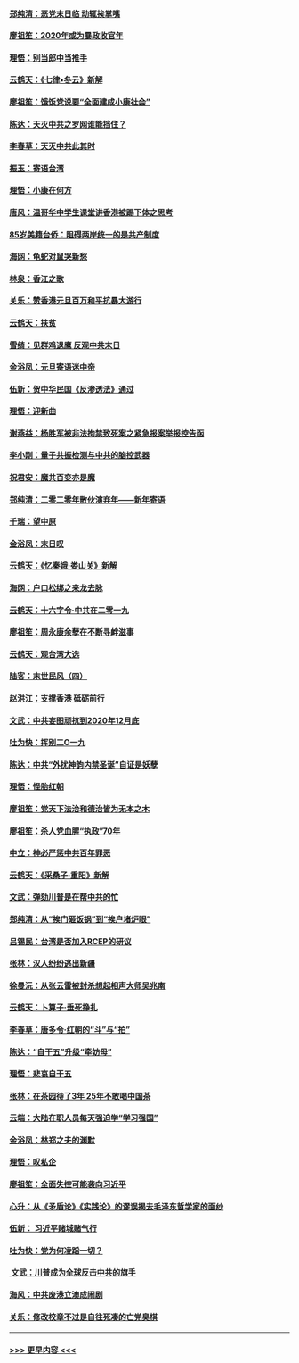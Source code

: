 #### [郑纯清：恶党末日临 动辄挨掌嘴](../pages/nsc993/n11769356.md?t=01051811) 
#### [廖祖笙：2020年或为暴政收官年](../pages/nsc993/n11768216.md?t=01051811) 
#### [理悟：别当郎中当推手](../pages/nsc993/n11768243.md?t=01051811) 
#### [云鹤天：《七律▪冬云》新解](../pages/nsc993/n11768204.md?t=01051811) 
#### [廖祖笙：饿饭党说要“全面建成小康社会”](../pages/nsc993/n11767482.md?t=01051811) 
#### [陈达：天灭中共之罗网谁能挡住？](../pages/nsc993/n11767465.md?t=01051811) 
#### [李春草：天灭中共此其时](../pages/nsc993/n11767452.md?t=01051811) 
#### [振玉：寄语台湾](../pages/nsc993/n11767432.md?t=01051811) 
#### [理悟：小康在何方](../pages/nsc993/n11767394.md?t=01051811) 
#### [唐风：温哥华中学生课堂讲香港被踢下体之思考](../pages/nsc993/n11766848.md?t=01051811) 
#### [85岁美籍台侨：阻碍两岸统一的是共产制度](../pages/nsc993/n11765043.md?t=01051811) 
#### [海网：龟蛇对鼠哭新愁](../pages/nsc993/n11764895.md?t=01051811) 
#### [林泉：香江之歌](../pages/nsc993/n11764415.md?t=01051811) 
#### [关乐：赞香港元旦百万和平抗暴大游行](../pages/nsc993/n11764382.md?t=01051811) 
#### [云鹤天：扶贫](../pages/nsc993/n11764245.md?t=01051811) 
#### [雪绮：见群鸡退鹰  反观中共末日](../pages/nsc993/n11762112.md?t=01051811) 
#### [金浴凤：元旦寄语迷中帝](../pages/nsc993/n11761788.md?t=01051811) 
#### [伍新：贺中华民国《反渗透法》通过](../pages/nsc993/n11761994.md?t=01051811) 
#### [理悟：迎新曲](../pages/nsc993/n11761152.md?t=01051811) 
#### [谢燕益：杨胜军被非法拘禁致死案之紧急报案举报控告函](../pages/nsc993/n11756134.md?t=01051811) 
#### [李小刚：量子共振检测与中共的脑控武器](../pages/nsc993/n11754518.md?t=01051811) 
#### [祝君安：魔共百变亦是魔](../pages/nsc993/n11754469.md?t=01051811) 
#### [郑纯清：二零二零年散伙演弃年——新年寄语](../pages/nsc993/n11754195.md?t=01051811) 
#### [千瑞：望中原](../pages/nsc993/n11754159.md?t=01051811) 
#### [金浴凤：末日叹](../pages/nsc993/n11752359.md?t=01051811) 
#### [云鹤天：《忆秦娥‧娄山关》新解](../pages/nsc993/n11752348.md?t=01051811) 
#### [海网：户口松绑之来龙去脉](../pages/nsc993/n11752328.md?t=01051811) 
#### [云鹤天：十六字令‧中共在二零一九](../pages/nsc993/n11752305.md?t=01051811) 
#### [廖祖笙：周永康余孽在不断寻衅滋事](../pages/nsc993/n11751013.md?t=01051811) 
#### [云鹤天：观台湾大选](../pages/nsc993/n11751007.md?t=01051811) 
#### [陆客：末世民风（四）](../pages/nsc993/n11749203.md?t=01051811) 
#### [赵洪江：支撑香港 砥砺前行](../pages/nsc993/n11748482.md?t=01051811) 
#### [文武：中共妄图顽抗到2020年12月底](../pages/nsc993/n11748446.md?t=01051811) 
#### [吐为快：挥别二O一九](../pages/nsc993/n11748411.md?t=01051811) 
#### [陈达：中共“外扰神韵内禁圣诞”自证是妖孽](../pages/nsc993/n11748226.md?t=01051811) 
#### [理悟：怪胎红朝](../pages/nsc993/n11748206.md?t=01051811) 
#### [廖祖笙：党天下法治和德治皆为无本之木](../pages/nsc993/n11748135.md?t=01051811) 
#### [廖祖笙：杀人党血腥“执政”70年](../pages/nsc993/n11745144.md?t=01051811) 
#### [中立：神必严惩中共百年罪恶](../pages/nsc993/n11744970.md?t=01051811) 
#### [云鹤天：《采桑子‧重阳》新解](../pages/nsc993/n11744948.md?t=01051811) 
#### [文武：弹劾川普是在帮中共的忙](../pages/nsc993/n11744758.md?t=01051811) 
#### [郑纯清：从“挨门砸饭锅”到“挨户堵炉眼”](../pages/nsc993/n11744745.md?t=01051811) 
#### [吕锡民：台湾是否加入RCEP的研议](../pages/nsc993/n11744701.md?t=01051811) 
#### [张林：汉人纷纷逃出新疆](../pages/nsc993/n11743530.md?t=01051811) 
#### [徐曼沅：从张云雷被封杀想起相声大师吴兆南](../pages/nsc993/n11741816.md?t=01051811) 
#### [云鹤天：卜算子‧垂死挣扎](../pages/nsc993/n11739956.md?t=01051811) 
#### [李春草：唐多令‧红朝的“斗”与“拍”](../pages/nsc993/n11739830.md?t=01051811) 
#### [陈达：“自干五”升级“牵妨母”](../pages/nsc993/n11739724.md?t=01051811) 
#### [理悟：悲哀自干五](../pages/nsc993/n11739547.md?t=01051811) 
#### [张林：在茶园待了3年 25年不敢喝中国茶](../pages/nsc993/n11739240.md?t=01051811) 
#### [云端：大陆在职人员每天强迫学“学习强国”](../pages/nsc993/n11738735.md?t=01051811) 
#### [金浴凤：林郑之夫的渊默](../pages/nsc993/n11737735.md?t=01051811) 
#### [理悟：叹私企](../pages/nsc993/n11737715.md?t=01051811) 
#### [廖祖笙：全面失控可能袭向习近平](../pages/nsc993/n11737704.md?t=01051811) 
#### [心升：从《矛盾论》《实践论》的谬误揭去毛泽东哲学家的面纱](../pages/nsc993/n11736962.md?t=01051811) 
#### [伍新： 习近平赌城赌气行](../pages/nsc993/n11736929.md?t=01051811) 
#### [吐为快：党为何凌蹈一切？](../pages/nsc993/n11736915.md?t=01051811) 
#### [ 文武：川普成为全球反击中共的旗手](../pages/nsc993/n11736882.md?t=01051811) 
#### [海风：中共废港立澳成闹剧](../pages/nsc993/n11735857.md?t=01051811) 
#### [关乐：修改校章不过是自往死凑的亡党臭棋](../pages/nsc993/n11735097.md?t=01051811) 

----
#### [ >>> 更早内容 <<< ](../indexes/nsc993-earlier.md)

